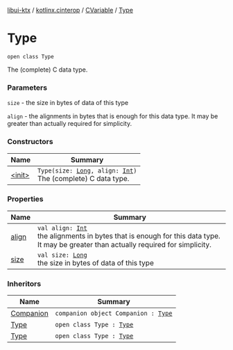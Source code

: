 [libui-ktx](../../../index.md) / [kotlinx.cinterop](../../index.md) / [CVariable](../index.md) / [Type](./index.md)

# Type

`open class Type`

The (complete) C data type.

### Parameters

`size` - the size in bytes of data of this type

`align` - the alignments in bytes that is enough for this data type.
It may be greater than actually required for simplicity.

### Constructors

| Name | Summary |
|---|---|
| [&lt;init&gt;](-init-.md) | `Type(size: `[`Long`](https://kotlinlang.org/api/latest/jvm/stdlib/kotlin/-long/index.html)`, align: `[`Int`](https://kotlinlang.org/api/latest/jvm/stdlib/kotlin/-int/index.html)`)`<br>The (complete) C data type. |

### Properties

| Name | Summary |
|---|---|
| [align](align.md) | `val align: `[`Int`](https://kotlinlang.org/api/latest/jvm/stdlib/kotlin/-int/index.html)<br>the alignments in bytes that is enough for this data type. It may be greater than actually required for simplicity. |
| [size](size.md) | `val size: `[`Long`](https://kotlinlang.org/api/latest/jvm/stdlib/kotlin/-long/index.html)<br>the size in bytes of data of this type |

### Inheritors

| Name | Summary |
|---|---|
| [Companion](../../-c-pointer-var-of/-companion.md) | `companion object Companion : `[`Type`](./index.md) |
| [Type](../../-c-struct-var/-type/index.md) | `open class Type : `[`Type`](./index.md) |
| [Type](../../-c-primitive-var/-type/index.md) | `open class Type : `[`Type`](./index.md) |
